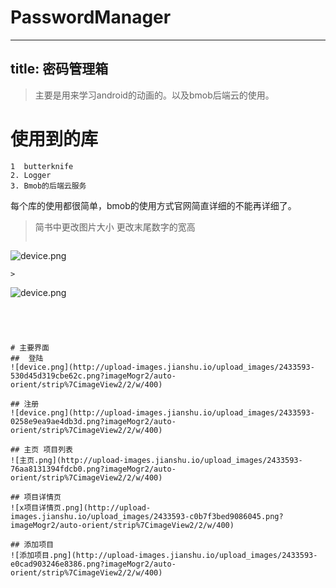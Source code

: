 # PasswordManager
---
  title:  密码管理箱
---

> 主要是用来学习android的动画的。以及bmob后端云的使用。

# 使用到的库
    1  butterknife
    2. Logger
    3. Bmob的后端云服务
   
每个库的使用都很简单，bmob的使用方式官网简直详细的不能再详细了。

> 简书中更改图片大小  更改末尾数字的宽高
>  ```
![device.png](http://upload-images.jianshu.io/upload_images/2433593-530d45d319cbe62c.png?imageMogr2/auto-orient/strip%7CimageView2/2/w/400)
```
> 
```
![device.png](http://upload-images.jianshu.io/upload_images/2433593-530d45d319cbe62c.png?imageMogr2/auto-orient/strip%7CimageView2/2/w/800)
```




# 主要界面
##  登陆
![device.png](http://upload-images.jianshu.io/upload_images/2433593-530d45d319cbe62c.png?imageMogr2/auto-orient/strip%7CimageView2/2/w/400)

## 注册
![device.png](http://upload-images.jianshu.io/upload_images/2433593-0258e9ea9ae4db3d.png?imageMogr2/auto-orient/strip%7CimageView2/2/w/400)

## 主页 项目列表
![主页.png](http://upload-images.jianshu.io/upload_images/2433593-76aa8131394fdcb0.png?imageMogr2/auto-orient/strip%7CimageView2/2/w/400)

## 项目详情页
![x项目详情页.png](http://upload-images.jianshu.io/upload_images/2433593-c0b7f3bed9086045.png?imageMogr2/auto-orient/strip%7CimageView2/2/w/400)

## 添加项目
![添加项目.png](http://upload-images.jianshu.io/upload_images/2433593-e0cad903246e8386.png?imageMogr2/auto-orient/strip%7CimageView2/2/w/400)